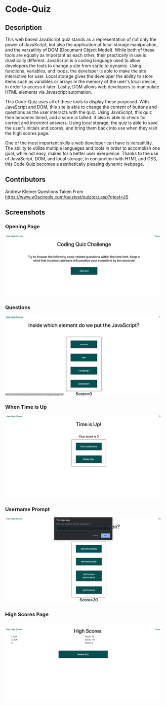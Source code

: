 # Code-Quiz
## Description
This web based JavaScript quiz stands as a representation of not only the power of JavaScript, but also the application of local storage manipulation, and the versatility of DOM (Document Object Model). While both of these tools are equally as important as each other, their practically in use is drastically different. JavaScript is a coding language used to allow developers the tools to change a site from static to dynamic. Using functions, variables, and loops, the developer is able to make the site interactive for user. Local storage gives the developer the ability to store items such as variables or arrays in the memory of the user's local device, in order to access it later. Lastly, DOM allows web developers to manipulate HTML elements via Javascript automation. 

This Code-Quiz uses all of these tools to display these purposed. With JavaScript and DOM, this site is able to change the content of buttons and questions as the user interacts with the quiz. Using JavaScript, this quiz then becomes timed, and a score is tallied. It also is able to check for correct and incorrect answers. Using local storage, the quiz is able to save the user's initials and scores, and bring them back into use when they visit the high scores page. 

One of the most important skills a web developer can have is versatitlity. The ability to utilize multiple languages and tools in order to accomplish one goal, while not easy, makes for a better user exerpience. Thanks to the use of JavaScript, DOM, and local storage, in conjunction with HTML and CSS, this Code Quiz becomes a aesthetically pleasing dynamic webpage.


## Contributors
Andrew Kleiner
Questions Taken From https://www.w3schools.com/quiztest/quiztest.asp?qtest=JS

## Screenshots
### Opening Page
<img src="/assets/Screenshots/openingPage.png" alt="Opening Page">

### Questions
<img src="/assets/Screenshots/questions.png" alt = "Questions Page">

### When Time is Up
<img src="/assets/Screenshots/timeUp.png" alt = "Time is Up">

### Username Prompt
<img src="/assets/Screenshots/initialPrompt.png" alt = "Username Prompt">

### High Scores Page
<img src="/assets/Screenshots/highScores.png" alt = "High Scores Page">

